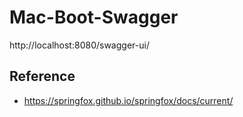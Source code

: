 # Mac-Boot-Swagger 

http://localhost:8080/swagger-ui/

## Reference 
* https://springfox.github.io/springfox/docs/current/
